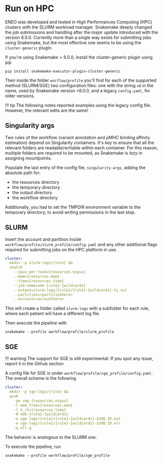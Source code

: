 # Run on HPC

ENEO was developed and tested in High Performances Computing (HPC) clusters with the SLURM workload manager. Snakemake deeply changed the job submissions and handling after the major update introduced with the version 8.0.0. Currently more than a single way exists for submitting jobs using Snakemake, but the most effective one seems to be using the `cluster-generic` plugin. 

If you're using Snakemake > 8.0.0, install the cluster-generic plugin using pip

```
pip install snakemake-executor-plugin-cluster-generic
```

Then inside the folder `worflow/profile` you'll find for each of the supported method (SLURM/SGE) two configuration files: one with the string `v8` in the name, used by Snakemake version >8.0.0, and a legacy `config.yaml`, for older versions. 

!!! tip
  The following notes reported examples using the legacy config file. However, the relevant edits are the same! 

## Singularity args

Two rules of the workflow (variant annotation and pMHC binding affinity estimation) depend on Singularity containers. It's key to ensure that all the relevant folders are readable/writable within each container. For this reason, multiple folders are required to be mounted, as Snakemake is *lazy* in assigning mountpoints. 

Populate the last entry of the config file, `singularity-args`, adding the absolute path for:

 - the resources directory
 - the temporary directory
 - the output directory
 - the workflow directory

Additionally, you had to set the TMPDIR environment variable to the temporary directory, to avoid writing permissions in the last step.


## SLURM

Insert the account and partition inside `workflow/profile/slurm_profile/config.yaml` and any other additional flags required for submitting jobs on the HPC platform in use. 

``` yaml
cluster:
  mkdir -p slurm-logs/{rule} &&
  sbatch
    --cpus-per-task={resources.ncpus}
    --mem={resources.mem}
    --time={resources.time}
    --job-name=smk-{rule}-{wildcards}
    --output=slurm-logs/{rule}/{rule}-{wildcards}-%j.out
    --partition=<partitionhere>
    --account=<accounthere>
```

This will create a folder called `slurm-logs` with a subfolder for each rule, where each patient will have a different log file. 

Then execute the pipeline with

```
snakemake --profile workflow/profile/slurm_profile
```

## SGE

!!! warning
  The support for SGE is still experimental. If you spot any issue, report it in the Github section

A config file for SGE is under `workflow/profile/sge_profile/config.yaml`. The overall scheme is the following

```yaml
cluster:
  mkdir -p sge-logs/{rule} &&
  qsub
    -pe smp {resources.ncpus}
    -l mem_free={resources.mem}
    -l h_rt={resources.time}
    -N smk-{rule}-{wildcards}
    -o sge-logs/{rule}/{rule}-{wildcards}-$JOB_ID.out
    -e sge-logs/{rule}/{rule}-{wildcards}-$JOB_ID.err
    -q all.q
```

The behavior is analogous to the SLURM one. 

To execute the pipeline, run

```
snakemake --profile workflow/profile/sge_profile
```


